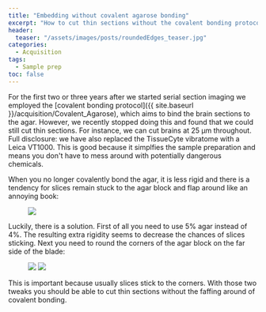 ```yaml
---
title: "Embedding without covalent agarose bonding"
excerpt: "How to cut thin sections without the covalent bonding protocol"
header:
  teaser: "/assets/images/posts/roundedEdges_teaser.jpg"
categories:
  - Acquisition
tags: 
  - Sample prep
toc: false
---
```

 

For the first two or three years after we started serial section imaging we employed the [covalent bonding protocol]({{ site.baseurl }}/acquisition/Covalent_Agarose), which aims to bind the brain sections to the agar. 
However, we recently stopped doing this and found that we could still cut thin sections. 
For instance, we can cut brains at 25 μm throughout.
Full disclosure: we have also replaced the TissueCyte vibratome with a Leica VT1000. 
This is good because it simplfies the sample preparation and means you don't have to mess around with potentially dangerous chemicals. 

When you no longer covalently bond the agar, it is less rigid and there is a tendency for slices remain stuck to the agar block and flap around like an annoying book:
<figure>
    <a href="{{ site.baseurl }}/assets/images/posts/stickingSlices.jpg">
        <img src="{{ site.baseurl }}/assets/images/posts/stickingSlices.jpg" >
    </a>
</figure>

Luckily, there is a solution. 
First of all you need to use 5% agar instead of 4%. 
The resulting extra rigidity seems to decrease the chances of slices sticking. 
Next you need to round the corners of the agar block on the far side of the blade:
<figure class="half">
    <img src="{{ site.baseurl }}/assets/images/posts/roundedEdges01.jpg" >
    <img src="{{ site.baseurl }}/assets/images/posts/RoundedCornerAgar.png" >
</figure>
This is important because usually slices stick to the corners. 
With those two tweaks you should be able to cut thin sections without the faffing around of covalent bonding.



